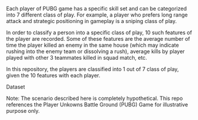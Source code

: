 
Each player of PUBG game has a specific skill set and can be categorized into 7 different class of play.
For example, a player who prefers long range attack and strategic positioning in gameplay is a sniping class of play. 

In order to classify a person into a specific class of play, 10 such features of the player are recorded.
Some of these features are the average number of time the player killed an enemy in the same house (which may indicate rushing into the enemy team or dissolving a rush), 
average kills by player played with other 3 teammates killed in squad match, etc.

In this repository, the players are classified into 1 out of 7 class of play, given the 10 features with each player.

Dataset


Note: The scenario described here is completely hypothetical. This repo references the Player Unkowns Battle Ground (PUBG) Game for illustrative purpose only.
